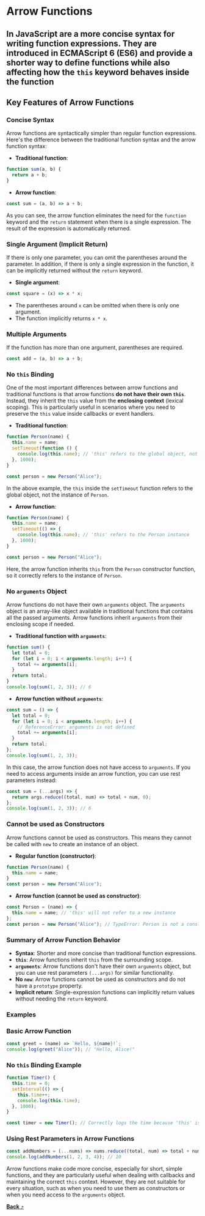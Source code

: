 # **Arrow Functions**

## In JavaScript are a more concise syntax for writing function expressions. They are introduced in **ECMAScript 6 (ES6)** and provide a shorter way to define functions while also affecting how the `this` keyword behaves inside the function

## Key Features of Arrow Functions

### **Concise Syntax**

Arrow functions are syntactically simpler than regular function expressions. Here's the difference between the traditional function syntax and the arrow function syntax:

- **Traditional function**:

```js
function sum(a, b) {
  return a + b;
}
```

- **Arrow function**:

```js
const sum = (a, b) => a + b;
```

As you can see, the arrow function eliminates the need for the `function` keyword and the `return` statement when there is a single expression. The result of the expression is automatically returned.

### **Single Argument (Implicit Return)**

If there is only one parameter, you can omit the parentheses around the parameter. In addition, if there is only a single expression in the function, it can be implicitly returned without the `return` keyword.

- **Single argument**:

```js
const square = (x) => x * x;
```

- The parentheses around `x` can be omitted when there is only one argument.
- The function implicitly returns `x * x`.

### **Multiple Arguments**

If the function has more than one argument, parentheses are required.

```js
const add = (a, b) => a + b;
```

### **No `this` Binding**

One of the most important differences between arrow functions and traditional functions is that arrow functions **do not have their own `this`**. Instead, they inherit the `this` value from the **enclosing context** (lexical scoping). This is particularly useful in scenarios where you need to preserve the `this` value inside callbacks or event handlers.

- **Traditional function**:

```js
function Person(name) {
  this.name = name;
  setTimeout(function () {
    console.log(this.name); // 'this' refers to the global object, not the instance
  }, 1000);
}

const person = new Person("Alice");
```

In the above example, the `this` inside the `setTimeout` function refers to the global object, not the instance of `Person`.

- **Arrow function**:

```js
function Person(name) {
  this.name = name;
  setTimeout(() => {
    console.log(this.name); // 'this' refers to the Person instance
  }, 1000);
}

const person = new Person("Alice");
```

Here, the arrow function inherits `this` from the `Person` constructor function, so it correctly refers to the instance of `Person`.

### **No `arguments` Object**

Arrow functions do not have their own `arguments` object. The `arguments` object is an array-like object available in traditional functions that contains all the passed arguments. Arrow functions inherit `arguments` from their enclosing scope if needed.

- **Traditional function with `arguments`**:

```js
function sum() {
  let total = 0;
  for (let i = 0; i < arguments.length; i++) {
    total += arguments[i];
  }
  return total;
}
console.log(sum(1, 2, 3)); // 6
```

- **Arrow function without `arguments`**:

```js
const sum = () => {
  let total = 0;
  for (let i = 0; i < arguments.length; i++) {
    // ReferenceError: arguments is not defined
    total += arguments[i];
  }
  return total;
};
console.log(sum(1, 2, 3));
```

In this case, the arrow function does not have access to `arguments`. If you need to access arguments inside an arrow function, you can use rest parameters instead:

```js
const sum = (...args) => {
  return args.reduce((total, num) => total + num, 0);
};
console.log(sum(1, 2, 3)); // 6
```

### **Cannot be used as Constructors**

Arrow functions cannot be used as constructors. This means they cannot be called with `new` to create an instance of an object.

- **Regular function (constructor)**:

```js
function Person(name) {
  this.name = name;
}
const person = new Person("Alice");
```

- **Arrow function (cannot be used as constructor)**:

```js
const Person = (name) => {
  this.name = name; // 'this' will not refer to a new instance
};
const person = new Person("Alice"); // TypeError: Person is not a constructor
```

### Summary of Arrow Function Behavior

- **Syntax**: Shorter and more concise than traditional function expressions.
- **`this`**: Arrow functions inherit `this` from the surrounding scope.
- **`arguments`**: Arrow functions don't have their own `arguments` object, but you can use rest parameters `(...args)` for similar functionality.
- **No `new`**: Arrow functions cannot be used as constructors and do not have a `prototype` property.
- **Implicit return**: Single-expression functions can implicitly return values without needing the `return` keyword.

### Examples

### **Basic Arrow Function**

```js
const greet = (name) => `Hello, ${name}!`;
console.log(greet("Alice")); // "Hello, Alice!"
```

### **No `this` Binding Example**

```js
function Timer() {
  this.time = 0;
  setInterval(() => {
    this.time++;
    console.log(this.time);
  }, 1000);
}

const timer = new Timer(); // Correctly logs the time because 'this' is bound to the Timer instance
```

### **Using Rest Parameters in Arrow Functions**

```js
const addNumbers = (...nums) => nums.reduce((total, num) => total + num, 0);
console.log(addNumbers(1, 2, 3, 4)); // 10
```

Arrow functions make code more concise, especially for short, simple functions, and they are particularly useful when dealing with callbacks and maintaining the correct `this` context. However, they are not suitable for every situation, such as when you need to use them as constructors or when you need access to the `arguments` object.

[**Back** ⤴️](https://github.com/Stei-ITstudents/Javascript-Concepts_Before-ReactJs/tree/main#readme)
